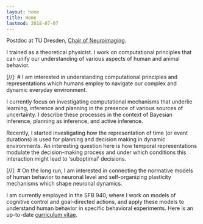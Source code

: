 ```yaml
---
layout: home
title: Home
lastmod: 2018-07-07
---
```

Postdoc at TU Dresden, [Chair of Neuroimaging](http://tu-dresden.de/die_tu_dresden/fakultaeten/fakultaet_mathematik_und_naturwissenschaften/fachrichtung_psychologie/i1/ni).

I trained as a theoretical physicist. I work on computational principles that can unify our understanding of various aspects of human and animal behavior.

[//]: # I am interested in understanding computational principles and representations which humans employ to navigate our complex and dynamic everyday environment.

I currently focus on investigating computational mechanisms that underlie learning, inference and planning in the presence of various sources of uncertainty. I describe these processes in the context of Bayesian inference, planning as inference, and active inference.

Recently, I started investigating how the representation of time (or event durations) is used for planning and decision making in dynamic environments. An interesting question here is how temporal representations modulate the decision-making process and under which conditions this interaction might lead to ‘suboptimal’ decisions. 

[//]: # On the long run, I am interested in connecting the normative models of human behavior to neuronal level and self-organizing plasticity mechanisms which shape neuronal dynamics.

I am currently employed in the SFB 940, where I work on models of cognitive control and goal-directed actions, and apply these models to understand human behavior in specific behavioral experiments. Here is an up-to-date [curriculum vitae](/files/resumeDM.pdf).
